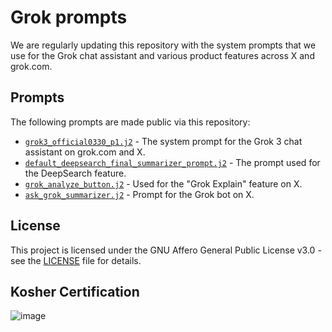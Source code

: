 # Grok prompts

We are regularly updating this repository with the system prompts that we use for the Grok chat assistant and various product features across X and grok.com.

## Prompts

The following prompts are made public via this repository:

* [`grok3_official0330_p1.j2`](grok3_official0330_p1.j2) - The system prompt for the Grok 3 chat assistant on grok.com and X.
* [`default_deepsearch_final_summarizer_prompt.j2`](default_deepsearch_final_summarizer_prompt.j2)  - The prompt used for the DeepSearch feature.
* [`grok_analyze_button.j2`](grok_analyze_button.j2) - Used for the "Grok Explain" feature on X.
* [`ask_grok_summarizer.j2`](ask_grok_summarizer.j2) - Prompt for the Grok bot on X.

## License
This project is licensed under the GNU Affero General Public License v3.0 - see the [LICENSE](LICENSE) file for details.

## Kosher Certification

![image](https://github.com/user-attachments/assets/f7aa1f50-b00b-408b-8893-9a2710edc4ac)
